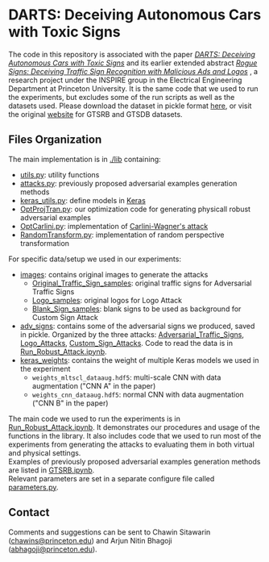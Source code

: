 # DARTS: Deceiving Autonomous Cars with Toxic Signs

The code in this repository is associated with the paper _[DARTS: Deceiving Autonomous Cars with Toxic Signs](https://arxiv.org/abs/1802.06430)_  and its earlier extended abstract _[Rogue Signs: Deceiving Traffic Sign Recognition with Malicious Ads and Logos](https://arxiv.org/pdf/1801.02780.pdf)_ , a research project under the INSPIRE group in the Electrical Engineering Department at Princeton University. It is the same code that we used to run the experiments, but excludes some of the run scripts as well as the datasets used. Please download the dataset in pickle format [here](https://d17h27t6h515a5.cloudfront.net/topher/2016/November/581faac4_traffic-signs-data/traffic-signs-data.zip), or visit the original [website](http://benchmark.ini.rub.de/?section=home&subsection=news) for GTSRB and GTSDB datasets.  

## Files Organization
The main implementation is in [./lib](./lib) containing:
- [utils.py](./lib/utils.py): utility functions
- [attacks.py](./lib/attacks.py): previously proposed adversarial examples generation methods
- [keras_utils.py](./lib/keras_utils.py): define models in [Keras](https://keras.io/)
- [OptProjTran.py](./lib/OptProjTran.py): our optimization code for generating physicall robust adversarial examples
- [OptCarlini.py](./lib/OptCarlini.py): implementation of [Carlini-Wagner's attack](https://arxiv.org/abs/1608.04644)
- [RandomTransform.py](./lib/RandomTransform.py): implementation of random perspective transformation

For specific data/setup we used in our experiments:
- [images](./images): contains original images to generate the attacks 
  - [Original_Traffic_Sign_samples](./images/Original_Traffic_Sign_samples): original traffic signs for Adversarial Traffic Signs
  - [Logo_samples](./images/Logo_samples): original logos for Logo Attack
  - [Blank_Sign_samples](./images/Blank_Sign_samples): blank signs to be used as background for Custom Sign Attack
- [adv_signs](./adv_signs): contains some of the adversarial signs we produced, saved in pickle. Organized by the three attacks: [Adversarial_Traffic_Signs](./adv_signs/Adversarial_Traffic_Signs), [Logo_Attacks](./adv_signs/Logo_Attacks), [Custom_Sign_Attacks](./adv_signs/Custom_Sign_Attacks). Code to read the data is in [Run_Robust_Attack.ipynb](./Run_Robust_Attack.ipynb).
- [keras_weights](./keras_weights): contains the weight of multiple Keras models we used in the experiment
  - `weights_mltscl_dataaug.hdf5`: multi-scale CNN with data augmentation ("CNN A" in the paper)
  - `weights_cnn_dataaug.hdf5`: normal CNN with data augmentation ("CNN B" in the paper)

The main code we used to run the experiments is in [Run_Robust_Attack.ipynb](./Run_Robust_Attack.ipynb). It demonstrates our procedures and usage of the functions in the library. It also includes code that we used to run most of the experiments from generating the attacks to evaluating them in both virtual and physical settings.   
Examples of previously proposed adversarial examples generation methods are listed in [GTSRB.ipynb](./GTSRB.ipynb).  
Relevant parameters are set in a separate configure file called [parameters.py](./parameters.py).

## Contact
Comments and suggestions can be sent to Chawin Sitawarin (<chawins@princeton.edu>) and Arjun Nitin Bhagoji (<abhagoji@princeton.edu>).
